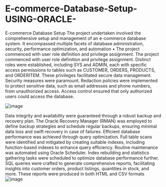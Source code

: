 # E-commerce-Database-Setup-USING-ORACLE-
E-commerce Database Setup The project undertaken involved the comprehensive setup and management of an e-commerce database system. It encompassed multiple facets of database administration, security, performance optimization, and automation • The project commenced with user role definition and privilege assignment. 
The project commenced with user role definition and privilege assignment. Distinct roles were established, including SYS and ADMIN, each with specific access permissions to tables such as CUSTOMER, ORDERS, PRODUCTS, and ORDERITEM. These privileges facilitated secure data management.
Security measures were paramount. Redaction policies were implemented to protect sensitive data, such as email addresses and phone numbers, from unauthorized access. Access control ensured that only authorized users could access the database.

![image](https://github.com/vaibhav8851/E-commerce-Database-Setup-USING-ORACLE-/assets/77586475/731e6689-540b-4f71-b6ea-caaa3eb43c5d)

Data integrity and availability were guaranteed through a robust backup and recovery plan. The Oracle Recovery Manager (RMAN) was employed to define backup strategies and schedule regular backups, ensuring minimal data loss and swift recovery in case of failures.
Efficient database performance was achieved through query optimization. Full table scans were identified and mitigated by creating suitable indexes, including function-based indexes to enhance query efficiency.
Routine maintenance was automated using Oracle Scheduler. Index rebuilding and statistics gathering tasks were scheduled to optimize database performance further.
SQL queries were crafted to generate comprehensive reports, facilitating insights into customer orders, product listings, quantities in stock, and more. These reports were produced in both HTML and CSV formats
![image](https://github.com/vaibhav8851/E-commerce-Database-Setup-USING-ORACLE-/assets/77586475/4b6a3252-c066-4ce0-b9bc-36612b65ba27)


